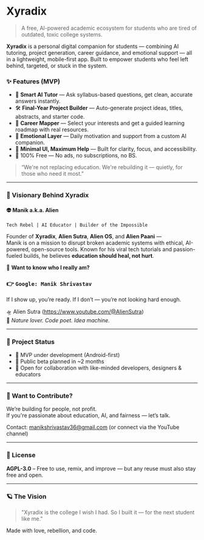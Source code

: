 # Xyradix

> A free, AI-powered academic ecosystem for students who are tired of outdated, toxic college systems.

**Xyradix** is a personal digital companion for students — combining AI tutoring, project generation, career guidance, and emotional support — all in a lightweight, mobile-first app. Built to empower students who feel left behind, targeted, or stuck in the system.

### ✨ Features (MVP)
- 📘 **Smart AI Tutor** — Ask syllabus-based questions, get clean, accurate answers instantly.
- 🛠 **Final-Year Project Builder** — Auto-generate project ideas, titles, abstracts, and starter code.
- 🎯 **Career Mapper** — Select your interests and get a guided learning roadmap with real resources.
- 💬 **Emotional Layer** — Daily motivation and support from a custom AI companion.
- 🧩 **Minimal UI, Maximum Help** — Built for clarity, focus, and accessibility.
- 🔐 100% Free — No ads, no subscriptions, no BS.

> “We're not replacing education. We're rebuilding it — quietly, for those who need it most.”

---

### 🧠 Visionary Behind Xyradix

#### 👽 Manik a.k.a. Alien  
`Tech Rebel | AI Educator | Builder of the Impossible`

Founder of **Xyradix**, **Alien Sutra**, **Alien OS**, and **Alien Paani** —  
Manik is on a mission to disrupt broken academic systems with ethical, AI-powered, open-source tools. Known for his viral tech tutorials and passion-fueled builds, he believes **education should heal, not hurt**.

📌 **Want to know who I really am?**  
### 👉 `Google: Manik Shrivastav`  
If I show up, you’re ready. If I don’t — you’re not looking hard enough.

🛸 Alien Sutra (https://www.youtube.com/@AlienSutra)  
🌿 _Nature lover. Code poet. Idea machine._

---

### 🚧 Project Status

- 📱 MVP under development (Android-first)
- 🧪 Public beta planned in ~2 months
- 🤝 Open for collaboration with like-minded developers, designers & educators

---

### 🤝 Want to Contribute?

We’re building for people, not profit.  
If you're passionate about education, AI, and fairness — let’s talk.

Contact: manikshrivastav36@gmail.com (or connect via the YouTube channel)

---

### 📄 License

**AGPL-3.0** – Free to use, remix, and improve — but any reuse must also stay free and open.

---

### 🪐 The Vision

> "Xyradix is the college I wish I had. So I built it — for the next student like me."

Made with love, rebellion, and code.

